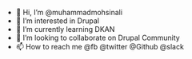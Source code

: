 - 👋 Hi, I’m @muhammadmohsinali
- 👀 I’m interested in Drupal
- 🌱 I’m currently learning DKAN
- 💞️ I’m looking to collaborate on Drupal Community
- 📫 How to reach me @fb @twitter @Github @slack

<!---
muhammadmohsinali/muhammadmohsinali is a ✨ special ✨ repository because its `README.md` (this file) appears on your GitHub profile.
You can click the Preview link to take a look at your changes.
--->

